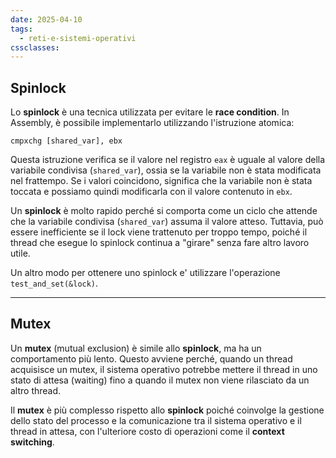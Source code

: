 ```yaml
---
date: 2025-04-10
tags:
  - reti-e-sistemi-operativi
cssclasses:
---
```

## Spinlock

Lo **spinlock** è una tecnica utilizzata per evitare le **race condition**. In Assembly, è possibile implementarlo utilizzando l'istruzione atomica:

```
cmpxchg [shared_var], ebx
```

Questa istruzione verifica se il valore nel registro `eax` è uguale al valore della variabile condivisa (`shared_var`), ossia se la variabile non è stata modificata nel frattempo. Se i valori coincidono, significa che la variabile non è stata toccata e possiamo quindi modificarla con il valore contenuto in `ebx`.

Un **spinlock** è molto rapido perché si comporta come un ciclo che attende che la variabile condivisa (`shared_var`) assuma il valore atteso. Tuttavia, può essere inefficiente se il lock viene trattenuto per troppo tempo, poiché il thread che esegue lo spinlock continua a "girare" senza fare altro lavoro utile.

Un altro modo per ottenere uno spinlock e' utilizzare l'operazione `test_and_set(&lock)`.

---

## Mutex

Un **mutex** (mutual exclusion) è simile allo **spinlock**, ma ha un comportamento più lento. Questo avviene perché, quando un thread acquisisce un mutex, il sistema operativo potrebbe mettere il thread in uno stato di attesa (waiting) fino a quando il mutex non viene rilasciato da un altro thread.

Il **mutex** è più complesso rispetto allo **spinlock** poiché coinvolge la gestione dello stato del processo e la comunicazione tra il sistema operativo e il thread in attesa, con l'ulteriore costo di operazioni come il **context switching**.
